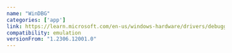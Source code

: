 ```yaml
---
name: "WinDBG"
categories: ['app']
link: https://learn.microsoft.com/en-us/windows-hardware/drivers/debugger/
compatibility: emulation
versionFrom: "1.2306.12001.0"
---
```


